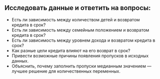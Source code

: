 ## **Исследовать данные и ответить на вопросы:**
- Есть ли зависимость между количеством детей и возвратом кредита в срок?
- Есть ли зависимость между семейным положением и возвратом кредита в срок?
- Есть ли зависимость между уровнем дохода и возвратом кредита в срок?
- Как разные цели кредита влияют на его возврат в срок?
- Привести возможные причины появления пропусков в исходных данных.
- Объяснить, почему заполнить пропуски медианным значением — лучшее решение для количественных переменных.
